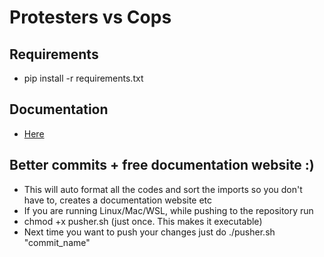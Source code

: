 # Protesters vs Cops

## Requirements
- pip install -r requirements.txt

## Documentation
- [Here](https://subhadityamukherjee.github.io/DMASB07-ProtestersVsPolice/)

## Better commits + free documentation website :)
- This will auto format all the codes and sort the imports so you don't have to, creates a documentation website etc
- If you are running Linux/Mac/WSL, while pushing to the repository run
- chmod +x pusher.sh (just once. This makes it executable)
- Next time you want to push your changes just do ./pusher.sh "commit_name"
